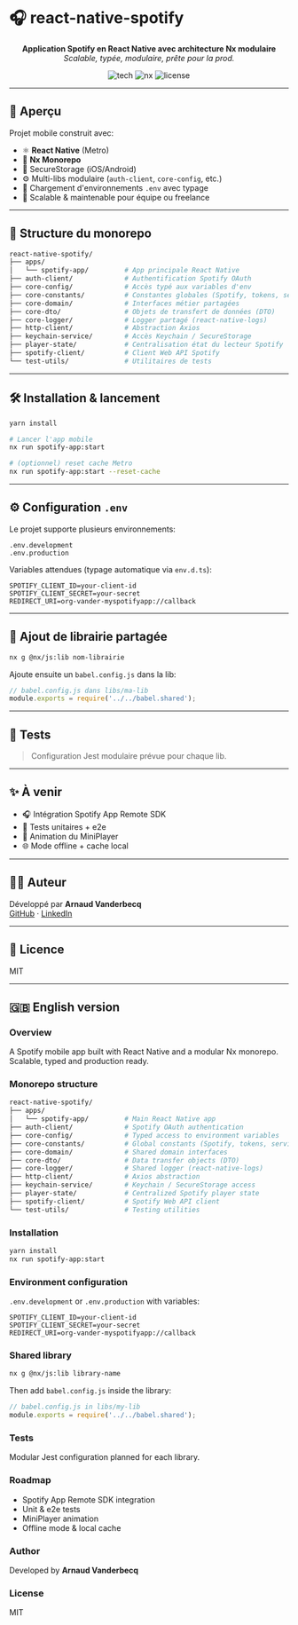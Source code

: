 # 🎧 react-native-spotify

<p align="center">
  <strong>Application Spotify en React Native avec architecture Nx modulaire</strong><br />
  <em>Scalable, typée, modulaire, prête pour la prod.</em>
</p>

<p align="center">
  <img alt="tech" src="https://img.shields.io/badge/tech-react_native-blue?style=flat-square" />
  <img alt="nx" src="https://img.shields.io/badge/monorepo-nx-blueviolet?style=flat-square" />
  <img alt="license" src="https://img.shields.io/badge/license-MIT-green?style=flat-square" />
</p>

---

## 🚀 Aperçu

Projet mobile construit avec:

- ⚛️ **React Native** (Metro)
- 🧱 **Nx Monorepo**
- 🔐 SecureStorage (iOS/Android)
- ⚙️ Multi-libs modulaire (`auth-client`, `core-config`, etc.)
- 📄 Chargement d'environnements `.env` avec typage
- 🧠 Scalable & maintenable pour équipe ou freelance

---

## 📁 Structure du monorepo

```bash
react-native-spotify/
├── apps/
│   └── spotify-app/         # App principale React Native
├── auth-client/             # Authentification Spotify OAuth
├── core-config/             # Accès typé aux variables d'env
├── core-constants/          # Constantes globales (Spotify, tokens, services)
├── core-domain/             # Interfaces métier partagées
├── core-dto/                # Objets de transfert de données (DTO)
├── core-logger/             # Logger partagé (react-native-logs)
├── http-client/             # Abstraction Axios
├── keychain-service/        # Accès Keychain / SecureStorage
├── player-state/            # Centralisation état du lecteur Spotify
├── spotify-client/          # Client Web API Spotify
└── test-utils/              # Utilitaires de tests
```

---

## 🛠️ Installation & lancement

```bash
yarn install

# Lancer l'app mobile
nx run spotify-app:start

# (optionnel) reset cache Metro
nx run spotify-app:start --reset-cache
```

---

## ⚙️ Configuration `.env`

Le projet supporte plusieurs environnements:

```
.env.development
.env.production
```

Variables attendues (typage automatique via `env.d.ts`):

```env
SPOTIFY_CLIENT_ID=your-client-id
SPOTIFY_CLIENT_SECRET=your-secret
REDIRECT_URI=org-vander-myspotifyapp://callback
```

---

## 🧱 Ajout de librairie partagée

```bash
nx g @nx/js:lib nom-librairie
```

Ajoute ensuite un `babel.config.js` dans la lib:

```js
// babel.config.js dans libs/ma-lib
module.exports = require('../../babel.shared');
```

---

## 🧪 Tests

> Configuration Jest modulaire prévue pour chaque lib.

---

## ✨ À venir

- 🎧 Intégration Spotify App Remote SDK
- 🧪 Tests unitaires + e2e
- 📲 Animation du MiniPlayer
- 🌐 Mode offline + cache local

---

## 👨‍💻 Auteur

Développé par **Arnaud Vanderbecq**  
[GitHub](https://github.com/vandervdb) · [LinkedIn](https://linkedin.com/in/avanderbecq)

---

## 🪪 Licence

MIT

---

## 🇬🇧 English version

### Overview

A Spotify mobile app built with React Native and a modular Nx monorepo.  
Scalable, typed and production ready.

### Monorepo structure

```bash
react-native-spotify/
├── apps/
│   └── spotify-app/         # Main React Native app
├── auth-client/             # Spotify OAuth authentication
├── core-config/             # Typed access to environment variables
├── core-constants/          # Global constants (Spotify, tokens, services)
├── core-domain/             # Shared domain interfaces
├── core-dto/                # Data transfer objects (DTO)
├── core-logger/             # Shared logger (react-native-logs)
├── http-client/             # Axios abstraction
├── keychain-service/        # Keychain / SecureStorage access
├── player-state/            # Centralized Spotify player state
├── spotify-client/          # Spotify Web API client
└── test-utils/              # Testing utilities
```

### Installation

```bash
yarn install
nx run spotify-app:start
```

### Environment configuration

`.env.development` or `.env.production` with variables:

```env
SPOTIFY_CLIENT_ID=your-client-id
SPOTIFY_CLIENT_SECRET=your-secret
REDIRECT_URI=org-vander-myspotifyapp://callback
```

### Shared library

```bash
nx g @nx/js:lib library-name
```

Then add `babel.config.js` inside the library:

```js
// babel.config.js in libs/my-lib
module.exports = require('../../babel.shared');
```

### Tests

Modular Jest configuration planned for each library.

### Roadmap

- Spotify App Remote SDK integration
- Unit & e2e tests
- MiniPlayer animation
- Offline mode & local cache

### Author

Developed by **Arnaud Vanderbecq**

### License

MIT
